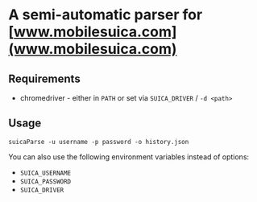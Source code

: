# A semi-automatic parser for [www.mobilesuica.com](www.mobilesuica.com)

## Requirements
- chromedriver - either in `PATH` or set via `SUICA_DRIVER` / `-d <path>`

## Usage
`suicaParse -u username -p password -o history.json`

You can also use the following environment variables instead of options:
- `SUICA_USERNAME`
- `SUICA_PASSWORD`
- `SUICA_DRIVER`


